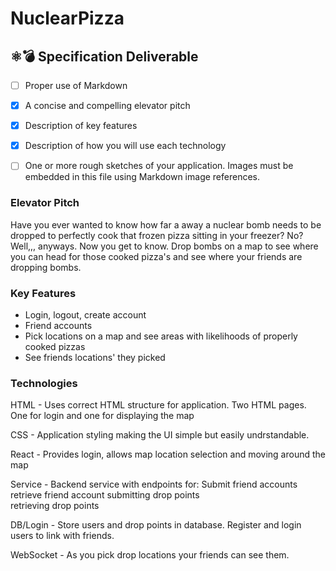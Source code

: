 # NuclearPizza

##  ⚛️💣 Specification Deliverable


- [ ] Proper use of Markdown
- [x] A concise and compelling elevator pitch
- [x] Description of key features
- [x] Description of how you will use each technology
- [ ] One or more rough sketches of your application. Images must be embedded in this file using Markdown image references.


### Elevator Pitch  

Have you ever wanted to know how far a away a nuclear bomb needs to be dropped to perfectly cook that frozen pizza sitting in your freezer? No? Well,,, anyways. Now you get to know. Drop bombs on a map to see where you can head for those cooked pizza's and see where your friends are dropping bombs.

### Key Features  

- Login, logout, create account
- Friend accounts
- Pick locations on a map and see areas with likelihoods of properly cooked pizzas
- See friends locations' they picked  

### Technologies  

HTML - Uses correct HTML structure for application. Two HTML pages. One for login and one for displaying the map  

CSS - Application styling making the UI simple but easily undrstandable.  

React - Provides login, allows map location selection and moving around the map  

Service - Backend service with endpoints for:
    Submit friend accounts
    retrieve friend account
    submitting drop points  
    retrieving drop points  

DB/Login - Store users and drop points in database. Register and login users to link with friends.  

WebSocket - As you pick drop locations your friends can see them.
